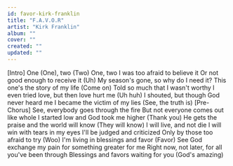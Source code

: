 ```yaml
---
id: favor-kirk-franklin
title: "F.A.V.O.R"
artist: "Kirk Franklin"
album: ""
cover: ""
created: ""
updated: ""
---
```


[Intro]
One (One), two (Two)
One, two
I was too afraid to believe it
Or not good enough to receive it (Uh)
My season's gone, so why do I need it?
This one's the story of my life (Come on)
Told so much that I wasn't worthy
I even tried love, but then love hurt me (Uh huh)
I shouted, but though God never heard me
I became the victim of my lies (See, the truth is)
[Pre-Chorus]
See, everybody goes through the fire
But not everyone comes out like whole
I started low and God took me higher (Thank you)
He gets the praise and the world will know (They will know)
I will live, and not die
I will win with tears in my eyes
I'll be judged and criticized
Only by those too afraid to try (Woo)
I'm living in blessings and favor (Favor)
See God exchange my pain for something greater for me
Right now, not later, for all you've been through
Blessings and favors waiting for you (God's amazing)